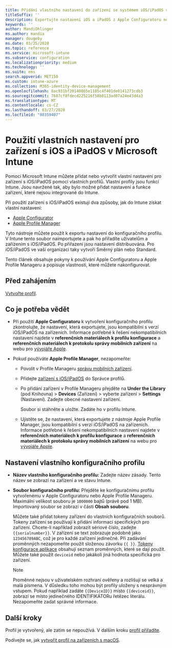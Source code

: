 ```yaml
---
title: Přidání vlastního nastavení do zařízení se systémem iOS/iPadOS v Microsoft Intune – Azure | Microsoft Docs
titleSuffix: ''
description: Exportujte nastavení iOS a iPadOS z Apple Configuratoru nebo nástrojů Správce profilů Apple a pak tato nastavení naimportujte do Microsoft Intune. Tato nastavení můžou vytvářet, používat a řídit vlastní nastavení a funkce na zařízeních s iOS/iPadOS. Tento vlastní profil je pak možné přiřadit nebo distribuovat do zařízení se systémem iOS/iPadOS ve vaší organizaci, aby bylo možné vytvořit směrný plán nebo Standard.
keywords: ''
author: MandiOhlinger
ms.author: mandia
manager: dougeby
ms.date: 03/25/2020
ms.topic: reference
ms.service: microsoft-intune
ms.subservice: configuration
ms.localizationpriority: medium
ms.technology: ''
ms.suite: ems
search.appverid: MET150
ms.custom: intune-azure
ms.collection: M365-identity-device-management
ms.openlocfilehash: 8ac931bf20140865e1185c4f401de0141273cdb3
ms.sourcegitcommit: 7687cf8fdecd225216f58b8113ad07a24e43d4a3
ms.translationtype: MT
ms.contentlocale: cs-CZ
ms.lasthandoff: 03/27/2020
ms.locfileid: "80359407"
---
```

# <a name="use-custom-settings-for-ios-and-ipados-devices-in-microsoft-intune"></a>Použití vlastních nastavení pro zařízení s iOS a iPadOS v Microsoft Intune

Pomocí Microsoft Intune můžete přidat nebo vytvořit vlastní nastavení pro zařízení s iOS/iPadOS pomocí vlastních profilů. Vlastní profily jsou funkcí Intune. Jsou navržené tak, aby bylo možné přidat nastavení a funkce zařízení, které nejsou integrované do Intune.

Při použití zařízení s iOS/iPadOS existují dva způsoby, jak do Intune získat vlastní nastavení:

- [Apple Configurator](https://itunes.apple.com/app/apple-configurator-2/id1037126344?mt=12)
- [Apple Profile Manager](https://support.apple.com/profile-manager)

Tyto nástroje můžete použít k exportu nastavení do konfiguračního profilu. V Intune tento soubor naimportujete a pak ho přiřadíte uživatelům a zařízením s iOS/iPadOS. Po přiřazení jsou nastavení distribuována. Pro iOS/iPadOS ve vaší organizaci taky vytvoří Směrný plán nebo Standard.

Tento článek obsahuje pokyny k používání Apple Configuratoru a Apple Profile Manageru a popisuje vlastnosti, které můžete nakonfigurovat.

## <a name="before-you-begin"></a>Před zahájením

[Vytvořte profil](custom-settings-configure.md).

## <a name="what-you-need-to-know"></a>Co je potřeba vědět

- Při použití **Apple Configuratoru** k vytvoření konfiguračního profilu zkontrolujte, že nastavení, která exportujete, jsou kompatibilní s verzí iOS/iPadOS na zařízeních. Informace potřebné k řešení nekompatibilních nastavení najdete v **referenčních materiálech k profilu konfigurace** a **referenčních materiálech k protokolu správy mobilních zařízení** na webu pro [vývojáře Apple](https://developer.apple.com/).

- Pokud používáte **Apple Profile Manager**, nezapomeňte:

  - Povolit v Profile Manageru [správu mobilních zařízení](https://help.apple.com/serverapp/mac/5.7/#/apd05B9B761-D390-4A75-9251-E9AD29A61D0C).
  - Přidejte [zařízení s iOS/iPadOS](https://help.apple.com/profilemanager/mac/5.7/#/pm9onzap1984) do Správce profilů.
  - Po přidání zařízení v Profile Manageru přejděte na **Under the Library** (pod Knihovna)  > **Devices** (Zařízení) > vyberte zařízení > **Settings** (Nastavení). Zadejte obecné nastavení zařízení.

    Soubor si stáhněte a uložte. Zadáte ho v profilu Intune.

  - Ujistěte se, že nastavení, která exportujete z nástroje Apple Profile Manager, jsou kompatibilní s verzí iOS/iPadOS na zařízeních. Informace potřebné k řešení nekompatibilních nastavení najdete v **referenčních materiálech k profilu konfigurace** a **referenčních materiálech k protokolu správy mobilních zařízení** na webu pro [vývojáře Apple](https://developer.apple.com/).

## <a name="custom-configuration-profile-settings"></a>Nastavení vlastního konfiguračního profilu

- **Název vlastního konfiguračního profilu:** Zadejte název zásady. Tento název se zobrazí na zařízení a ve stavu Intune.
- **Soubor konfiguračního profilu:** Přejděte ke konfiguračnímu profilu vytvořenému v Apple Configuratoru nebo Apple Profile Manageru. Maximální velikost souboru je `1000000` bajtů (právě pod 1 MB). Importovaný soubor se zobrazí v části **Obsah souboru**.

  Můžete také přidat tokeny zařízení do vlastních konfiguračních souborů. Tokeny zařízení se používají k přidání informací specifických pro zařízení. Chcete-li například zobrazit sériové číslo, zadejte `{{serialnumber}}`. V zařízení se text zobrazuje podobně jako `123456789ABC`, což je pro každé zařízení jedinečné. Při zadávání proměnných nezapomeňte použít složenou závorku `{{ }}`. [Tokeny konfigurace aplikace](../apps/app-configuration-policies-use-ios.md#tokens-used-in-the-property-list) obsahují seznam proměnných, které se dají použít. Můžete také použít `deviceid` nebo jakákoli jiná hodnota specifická pro zařízení.

  > [!NOTE]
  > Proměnné nejsou v uživatelském rozhraní ověřeny a rozlišují se velká a malá písmena. V důsledku toho mohou být profily uloženy s nesprávným vstupem. Pokud například zadáte `{{DeviceID}}` místo `{{deviceid}}`, zobrazí se místo jedinečného IDENTIFIKÁTORu řetězec literálu. Nezapomeňte zadat správné informace.

## <a name="next-steps"></a>Další kroky

Profil je vytvořený, ale zatím se nepoužívá. V dalším kroku [profil přiřadíte](device-profile-assign.md).

Podívejte se, jak [vytvořit profil na zařízeních s macOS](custom-settings-macos.md). 
